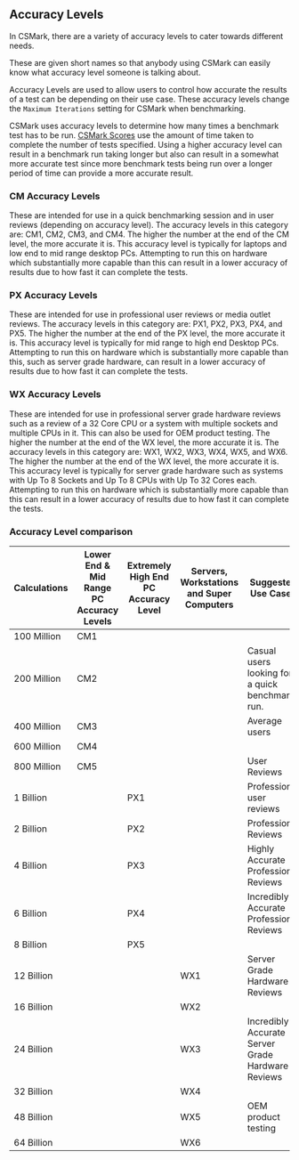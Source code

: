 ## Accuracy Levels
In CSMark, there are a variety of accuracy levels to cater towards different needs.

These are given short names so that anybody using CSMark can easily know what accuracy level someone is talking about.

Accuracy Levels are used to allow users to control how accurate the results of a test can be depending on their use case. These accuracy levels change the ``Maximum Iterations`` setting for CSMark when benchmarking.

CSMark uses accuracy levels to determine how many times a benchmark test has to be run. [CSMark Scores]() use the amount of time taken to complete the number of tests specified. Using a higher accuracy level can result in a benchmark run taking longer but also can result in a somewhat more accurate test since more benchmark tests being run over a longer period of time can provide a more accurate result.

### CM Accuracy Levels
These are intended for use in a quick benchmarking session and in user reviews (depending on accuracy level).
The accuracy levels in this category are: CM1, CM2, CM3, and CM4. The higher the number at the end of the CM level, the more accurate it is.
This accuracy level is typically for laptops and low end to mid range desktop PCs. Attempting to run this on hardware which substantially more capable than this can result in a lower accuracy of results due to how fast it can complete the tests.

### PX Accuracy Levels
These are intended for use in professional user reviews or media outlet reviews. The accuracy levels in this category are: PX1, PX2, PX3, PX4, and PX5.
The higher the number at the end of the PX level, the more accurate it is. This accuracy level is typically for mid range to high end Desktop PCs. Attempting to run this on hardware which is substantially more capable than this, such as server grade hardware, can result in a lower accuracy of results due to how fast it can complete the tests.

### WX Accuracy Levels
These are intended for use in professional server grade hardware reviews such as a review of a 32 Core CPU or a system with multiple sockets and multiple CPUs in it.
This can also be used for OEM product testing. The higher the number at the end of the WX level, the more accurate it is. The accuracy levels in this category are: WX1, WX2, WX3, WX4, WX5, and WX6. The higher the number at the end of the WX level, the more accurate it is.
This accuracy level is typically for server grade hardware such as systems with Up To 8 Sockets and Up To 8 CPUs with Up To 32 Cores each. Attempting to run this on hardware which is substantially more capable than this can result in a lower accuracy of results due to how fast it can complete the tests.

### Accuracy Level comparison

| Calculations | Lower End & Mid Range PC Accuracy Levels | Extremely High End PC Accuracy Level | Servers, Workstations and Super Computers  | Suggested Use Cases | Introduction |
|--------------|-----------------------|-------------------|---|---|---|
| 100 Million | CM1 | | | | 0.16.0 |
| 200 Million | CM2 | | |  Casual users looking for a quick benchmark run. | 0.16.0 |
| 400 Million | CM3 | | | Average users | 0.16.0 |
| 600 Million | CM4 | | |   | 0.16.0 |
| 800 Million | CM5 | | | User Reviews | 0.16.0 |
| 1 Billion |  | PX1 | | Professional user reviews | 0.16.0 |
| 2 Billion |  | PX2 | | Professional Reviews | 0.16.0 |
| 4 Billion |  | PX3 | | Highly Accurate Professional Reviews | 0.16.0 |  
| 6 Billion |  | PX4 | | Incredibly Accurate Professional Reviews| 0.16.0 |  
| 8 Billion |  | PX5 | |  | 0.16.0 |
| 12 Billion | |  | WX1 | Server Grade Hardware Reviews | 0.16.0 |   
| 16 Billion |  |  | WX2 | | 0.16.0 |
| 24 Billion |  |  | WX3 | Incredibly Accurate Server Grade Hardware Reviews | 0.16.0 |
| 32 Billion |  |  | WX4 | | 0.16.0 |
| 48 Billion |  |  | WX5 | OEM product testing | 0.16.0 |
| 64 Billion |  |  | WX6 |  | 0.16.0 |
